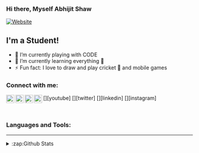 ### Hi there, Myself Abhijit Shaw

[![Website](https://img.shields.io/youtube/views/-hHx7lh1m1w?style=plastic)](https://www.youtube.com/channel/UCpSINMoznmQgX0UPKbQOecQ)

## I'm a Student!

- 🔭 I’m currently playing with CODE
- 🌱 I’m currently learning everything 🤣
- ⚡ Fun fact: I love to draw and play cricket 🏏 and mobile games 


### Connect with me:

[<img align="left" alt="ABHIJITSHAWTUBE | YouTube" width="22px" src="https://cdn.jsdelivr.net/npm/simple-icons@v3/icons/youtube.svg" />][youtube]
[<img align="left" alt="AbhijitShaw98 | Twitter" width="22px" src="https://cdn.jsdelivr.net/npm/simple-icons@v3/icons/twitter.svg" />][twitter]
[<img align="left" alt=" | LinkedIn" width="22px" src="https://cdn.jsdelivr.net/npm/simple-icons@v3/icons/linkedin.svg" />][linkedin]
[<img align="left" alt="0a_shaw0 | Instagram" width="22px" src="https://cdn.jsdelivr.net/npm/simple-icons@v3/icons/instagram.svg" />][instagram]

<br />

### Languages and Tools:

---

<details>
  <summary>:zap:Github Stats</summary>

  <img align="left" alt="Github Stats" src="https://github-readme-stats.vercel.app/api?username=shaw2018&bg_color=30,e96443,904e95&title_color=fff&text_color=fff" />
 
</details>
